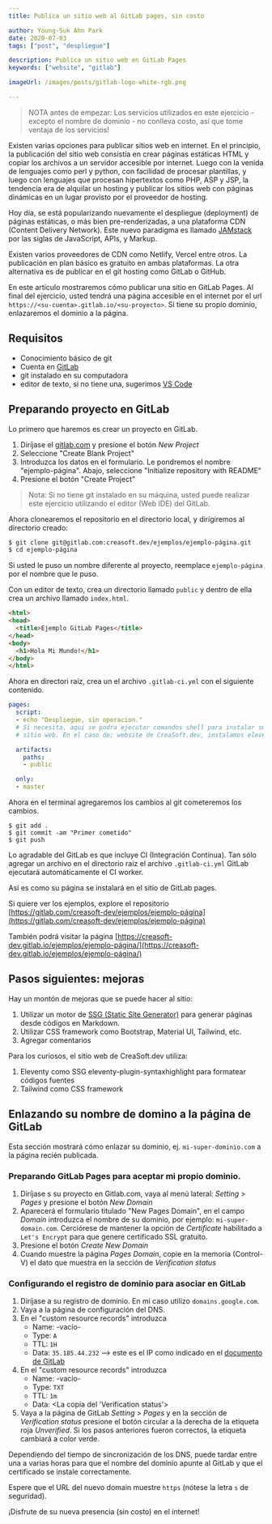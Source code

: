 ```yaml
---
title: Publica un sitio web al GitLab pages, sin costo

author: Young-Suk Ahn Park
date: 2020-07-03
tags: ["post", "despliegue"]

description: Publica un sitio web en GitLab Pages
keywords: ["website", "gitlab"]

imageUrl: /images/posts/gitlab-logo-white-rgb.png

---
```



> NOTA antes de empezar: Los servicios utilizados en este ejercicio - excepto el nombre de dominio - 
no conlleva costo, así que tome ventaja de los servicios!

Existen varias opciones para publicar sitios web en internet. En el principio, la publicación del
sitio web consistía en crear páginas estáticas HTML y copiar los archivos a un servidor 
accesible por internet.  Luego con la venida de lenguajes como perl y python, con facilidad de 
procesar plantillas, y luego con lenguajes que procesan hipertextos como PHP, ASP y JSP, la
tendencia era de alquilar un hosting y publicar los sitios web con páginas dinámicas en un lugar 
provisto por el proveedor de hosting.

Hoy día, se está popularizando nuevamente el despliegue (deployment) de páginas estáticas, o
más bien pre-renderizadas, a una plataforma CDN (Content Delivery Network). Este nuevo 
paradigma es llamado [JAMstack](https://jamstack.org/) por las siglas de JavaScript, APIs, 
y Markup.

Existen varios proveedores de CDN como Netlify, Vercel entre otros. La publicación en plan básico
es gratuito en ambas plataformas. La otra alternativa es de publicar en el git hosting como
GitLab o GitHub.  

En este artículo mostraremos cómo publicar una sitio en GitLab Pages.
Al final del ejercicio, usted tendrá una página accesible en el internet por el url
`https://<su-cuenta>.gitlab.io/<su-proyecto>`.  Si tiene su propio dominio, enlazaremos el dominio 
a la página.


## Requisitos
- Conocimiento básico de git
- Cuenta en [GitLab](https://gitlab.com/)
- git instalado en su computadora
- editor de texto, si no tiene una, sugerimos [VS Code](https://code.visualstudio.com/)

## Preparando proyecto en GitLab
Lo primero que haremos es crear un proyecto en GitLab.

1. Diríjase el [gitlab.com](gitlab.com) y presione el botón *New Project* 
2. Seleccione "Create Blank Project"
3. Introduzca los datos en el formulario. Le pondremos el nombre "ejemplo-página". Abajo, seleccione "Initialize repository with README"
4. Presione el botón "Create Project"

> Nota: Si no tiene git instalado en su máquina, usted puede realizar este ejercicio utilizando 
> el editor (Web IDE) del GitLab. 

Ahora clonearemos el repositorio en el directorio local, y dirigiremos al directorio creado:
```bash
$ git clone git@gitlab.com:creasoft.dev/ejemplos/ejemplo-página.git
$ cd ejemplo-página
```
Si usted le puso un nombre diferente al proyecto, reemplace `ejemplo-página` por el nombre que le puso.

Con un editor de texto, crea un directorio llamado `public` y dentro de ella crea un archivo 
llamado `index.html`.

```html
<html>
<head>
  <title>Ejemplo GitLab Pages</title>
</head>
<body>
  <h1>Hola Mi Mundo!</h1>
</body>
</html>
```

Ahora en directori raíz, crea un el archivo `.gitlab-ci.yml` con el siguiente contenido.
```yaml
pages:
  script:
  - echo "Despliegue, sin operacion."
  # Si necesita, aqui se podra ejecutar comandos shell para instalar su
  # sitio web. En el caso de; website de CreaSoft.dev, instalamos eleventy. 

  artifacts:
    paths:
    - public

  only:
  - master
```

Ahora en el terminal agregaremos los cambios al git cometeremos los cambios.
```
$ git add .
$ git commit -am "Primer cometido"
$ git push
```

Lo agradable del GitLab es que incluye CI (Integración Contínua). Tan sólo agregar un archivo en 
el directorio raíz el archivo `.gitlab-ci.yml` GitLab ejecutará automáticamente el CI worker.

Así es como su página se instalará en el sitio de GitLab pages.

Si quiere ver los ejemplos, explore el repositorio
[https://gitlab.com/creasoft-dev/ejemplos/ejemplo-página](https://gitlab.com/creasoft-dev/ejemplos/ejemplo-página)

También podrá visitar la página [https://creasoft-dev.gitlab.io/ejemplos/ejemplo-página/](https://creasoft-dev.gitlab.io/ejemplos/ejemplo-página/)

## Pasos siguientes: mejoras
Hay un montón de mejoras que se puede hacer al sitio:
1. Utilizar un motor de [SSG (Static Site Generator)](https://www.staticgen.com/) para generar páginas desde códigos en Markdown. 
2. Utilizar CSS framework como Bootstrap, Material UI, Tailwind, etc. 
3. Agregar comentarios

Para los curiosos, el sitio web de CreaSoft.dev utiliza:
1. Eleventy como SSG
     eleventy-plugin-syntaxhighlight para formatear códigos fuentes
2. Tailwind como CSS framework

## Enlazando su nombre de domino a la página de GitLab
Esta sección mostrará cómo enlazar su dominio, ej. `mi-super-dominio.com` a la página recién publicada.

### Preparando GitLab Pages para aceptar mi propio dominio.
1. Diríjase s su proyecto en Gitlab.com, vaya al menú lateral: *Setting* > *Pages* y presione el botón *New Domain*
2. Aparecerá el formulario titulado "New Pages Domain", en el campo *Domain* introduzca el nombre de su dominio, por ejemplo: `mi-super-domain.com`. Cerciórese de mantener la opción de *Certificate*  habilitado a `Let's Encrypt` para que genere certificado SSL gratuito.
3. Presione el botón *Create New Domain*
4. Cuando muestre la página *Pages Domain*, copie en la memoria (Control-V) el dato que muestra en la sección de *Verification status*

### Configurando el registro de dominio para asociar en GitLab
1. Diríjase a su registro de dominio. En mi caso utilizo `domains.google.com`.
2. Vaya a la página de configuración del DNS.
3. En el "custom resource records" introduzca 
    - Name: -vacio-
    - Type: `A`
    - TTL: `1H`
    - Data: `35.185.44.232` --> este es el IP como indicado en el [documento de GitLab](https://docs.gitlab.com/ee/user/project/pages/custom_domains_ssl_tls_certification/index.html#for-both-root-and-subdomains) 
4. En el "custom resource records" introduzca 
    - Name: -vacio-
    - Type: `TXT`
    - TTL: `1m`
    - Data: <La copia del 'Verification status'>
5. Vaya a la página de GitLab *Setting* > *Pages* y en la sección de *Verification status* presione el botón circular a la derecha de la etiqueta roja *Unverified*. Si los pasos anteriores fueron correctos, la etiqueta cambiará a color verde.

Dependiendo del tiempo de sincronización de los DNS, puede tardar entre una a varias horas para que el 
nombre del dominio apunte al GitLab y que el certificado se instale correctamente.

Espere que el URL del nuevo domain muestre `https` (nótese la letra `s` de seguridad).

¡Disfrute de su nueva presencia (sin costo) en el internet!
